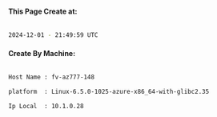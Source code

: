 
   
#### This Page Create at:

```bash

2024-12-01 - 21:49:59 UTC

```

#### Create By Machine:

```bash

Host Name : fv-az777-148

platform  : Linux-6.5.0-1025-azure-x86_64-with-glibc2.35

Ip Local  : 10.1.0.28

```

